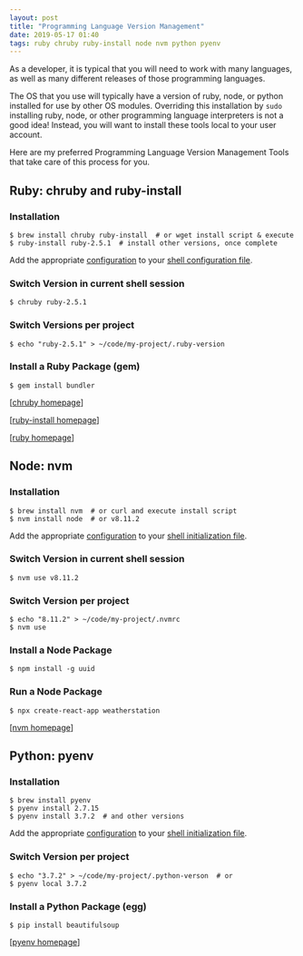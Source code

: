 ```yaml
---
layout: post
title: "Programming Language Version Management"
date: 2019-05-17 01:40
tags: ruby chruby ruby-install node nvm python pyenv
---
```


As a developer, it is typical that you will need to work with many languages,
as well as many different releases of those programming languages.

The OS that you use will typically have a version of ruby, node, or python
installed for use by other OS modules. Overriding this installation by `sudo`
installing ruby, node, or other programming language interpreters is not a
good idea! Instead, you will want to install these tools local to your user
account.

Here are my preferred Programming Language Version Management Tools that take
care of this process for you.


## Ruby: chruby and ruby-install

### Installation

```
$ brew install chruby ruby-install  # or wget install script & execute
$ ruby-install ruby-2.5.1  # install other versions, once complete
```

Add the appropriate [configuration](https://github.com/postmodern/chruby#configuration)
to your [shell configuration file](http://tldp.org/LDP/Bash-Beginners-Guide/html/sect_03_01.html#sect_03_01_02).

### Switch Version in current shell session

```
$ chruby ruby-2.5.1
```

### Switch Versions per project

```
$ echo "ruby-2.5.1" > ~/code/my-project/.ruby-version
```

### Install a Ruby Package (gem)

```
$ gem install bundler
```

[[chruby homepage](https://github.com/postmodern/chruby)]

[[ruby-install homepage](https://github.com/postmodern/ruby-install#readme)]

[[ruby homepage](https://www.ruby-lang.org/en/)]


## Node: nvm

### Installation

```
$ brew install nvm  # or curl and execute install script
$ nvm install node  # or v8.11.2
```

Add the appropriate [configuration](https://github.com/postmodern/chruby#configuration)
to your [shell initialization file](http://tldp.org/LDP/Bash-Beginners-Guide/html/sect_03_01.html#sect_03_01_02).

### Switch Version in current shell session

```
$ nvm use v8.11.2
```

### Switch Version per project

```
$ echo "8.11.2" > ~/code/my-project/.nvmrc
$ nvm use
```

### Install a Node Package

```
$ npm install -g uuid
```

### Run a Node Package

```
$ npx create-react-app weatherstation
```

[[nvm homepage](https://github.com/nvm-sh/nvm)]


## Python: pyenv

### Installation

```
$ brew install pyenv
$ pyenv install 2.7.15
$ pyenv install 3.7.2  # and other versions
```

Add the appropriate [configuration](https://github.com/postmodern/chruby#configuration)
to your [shell initialization file](http://tldp.org/LDP/Bash-Beginners-Guide/html/sect_03_01.html#sect_03_01_02).

### Switch Version per project

```
$ echo "3.7.2" > ~/code/my-project/.python-verson  # or
$ pyenv local 3.7.2
```

### Install a Python Package (egg)

```
$ pip install beautifulsoup
```

[[pyenv homepage](https://github.com/pyenv/pyenv)]
